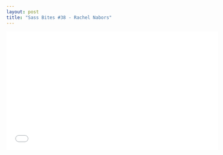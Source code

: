 ```yaml
---
layout: post
title: "Sass Bites #38 - Rachel Nabors"
---
```


<iframe width='560' height='315' src='//www.youtube.com/embed/tHVt9-ktpRw' frameborder='0' allowfullscreen></iframe>
